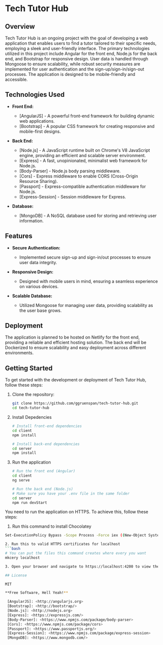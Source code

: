 # Tech Tutor Hub

## Overview

Tech Tutor Hub is an ongoing project with the goal of developing a web application that enables users to find a tutor tailored to their specific needs, employing a sleek and user-friendly interface. The primary technologies utilized in this project include Angular for the front end, Node.js for the back end, and Bootstrap for responsive design. User data is handled through Mongoose to ensure scalability, while robust security measures are implemented for user authentication and the sign-up/sign-in/sign-out processes. The application is designed to be mobile-friendly and accessible.

## Technologies Used
- **Front End:**
  - [AngularJS] - A powerful front-end framework for building dynamic web applications.
  - [Bootstrap] - A popular CSS framework for creating responsive and mobile-first designs.

- **Back End:**
  - [Node.js] - A JavaScript runtime built on Chrome's V8 JavaScript engine, providing an efficient and scalable server environment.
  - [Express] - A fast, unopinionated, minimalist web framework for Node.js.
  - [Body-Parser] - Node.js body parsing middleware.
  - [Cors] - Express middleware to enable CORS (Cross-Origin Resource Sharing).
  - [Passport] - Express-compatible authentication middleware for Node.js.
  - [Express-Session] - Session middleware for Express.

- **Database:**
  - [MongoDB] - A NoSQL database used for storing and retrieving user information.

## Features
- **Secure Authentication:**
  - Implemented secure sign-up and sign-in/out processes to ensure user data integrity.

- **Responsive Design:**
  - Designed with mobile users in mind, ensuring a seamless experience on various devices.

- **Scalable Database:**
  - Utilized Mongoose for managing user data, providing scalability as the user base grows.

## Deployment

The application is planned to be hosted on Netlify for the front end, providing a reliable and efficient hosting solution. The back end will be Dockerized to ensure scalability and easy deployment across different environments.

## Getting Started

To get started with the development or deployment of Tech Tutor Hub, follow these steps:

1. Clone the repository:

   ```bash
   git clone https://github.com/ggruenspan/tech-tutor-hub.git
   cd tech-tutor-hub

2. Install Depedencies
    ```bash
    # Install front-end dependencies
    cd client
    npm install

    # Install back-end dependencies
    cd server
    npm install

3. Run the application
    ```bash
    # Run the front end (Angular)
    cd client
    ng serve

    # Run the back end (Node.js)
    # Make sure you have your .env file in the same folder
    cd server
    npm run devStart

You need to run the application on HTTPS. To achieve this, follow these steps:

1. Run this command to install Chocolatey
  ```bash
  Set-ExecutionPolicy Bypass -Scope Process -Force iex ((New-Object System.Net.WebClient).DownloadString('https://chocolatey.org/install.ps1'))

2. Run this to valid HTTPS certificates for localhost
  ```bash
  # You can put the files this command creates where every you want
  mkcery localhost

3. Open your browser and navigate to https://localhost:4200 to view the application

## License

MIT

**Free Software, Hell Yeah!**

   [AngularJS]: <http://angularjs.org>
   [Bootstrap]: <http://bootstrap/>
   [Node.js]: <http://nodejs.org>
   [Express]: <https://expressjs.com/>
   [Body-Parser]: <https://www.npmjs.com/package/body-parser>
   [Cors]: <https://www.npmjs.com/package/cors>
   [Passport]: <https://www.passportjs.org/>
   [Express-Session]: <https://www.npmjs.com/package/express-session>
   [MongoDB]: <https://www.mongodb.com/>
